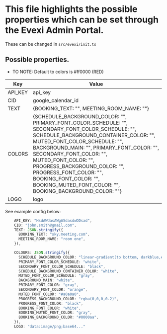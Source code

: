 # This file highlights the possible properties which can be set through the Evexi Admin Portal.

These can be changed in `src/evexi/init.ts`

## Possible properties.

- TO NOTE: Default to colors is #ff0000 (RED)

| Key     | Value                                                                                                                                                                                                                                                                                                                                                                                                                |
| ------- | -------------------------------------------------------------------------------------------------------------------------------------------------------------------------------------------------------------------------------------------------------------------------------------------------------------------------------------------------------------------------------------------------------------------- |
| API_KEY | api_key                                                                                                                                                                                                                                                                                                                                                                                                              |
| CID     | google_calendar_id                                                                                                                                                                                                                                                                                                                                                                                                   |
| TEXT    | {BOOKING_TEXT: "", MEETING_ROOM_NAME: ""}                                                                                                                                                                                                                                                                                                                                                                            |
| COLORS  | {SCHEDULE_BACKGROUND_COLOR: "", PRIMARY_FONT_COLOR_SCHEDULE: "", SECONDARY_FONT_COLOR_SCHEDULE: "", SCHEDULE_BACKGROUND_CONTAINER_COLOR: "", MUTED_FONT_COLOR_SCHEDULE: "", BACKGROUND_MAIN: "", PRIMARY_FONT_COLOR: "", SECONDARY_FONT_COLOR: "", MUTED_FONT_COLOR: "", PROGRESS_BACKGROUND_COLOR: "", PROGRESS_FONT_COLOR: "", BOOKING_FONT_COLOR: "", BOOKING_MUTED_FONT_COLOR: "", BOOKING_BACKGROUND_COLOR: ""} |
| LOGO    | logo                                                                                                                                                                                                                                                                                                                                                                                                                 |

See example config below:

```ts
    API_KEY: "HsdAWdasAWgASdasdwDDsad",
    CID: "john.smith@gmail.com",
    TEXT: JSON.stringify({
      BOOKING_TEXT: "sky.meeting.com",
      MEETING_ROOM_NAME: "room one",
    }),

    COLOURS: JSON.stringify({
      SCHEDULE_BACKGROUND_COLOR: "linear-gradient(to bottom, darkblue,#091351)",
      PRIMARY_FONT_COLOR_SCHEDULE: "white",
      SECONDARY_FONT_COLOR_SCHEDULE: "black",
      SCHEDULE_BACKGROUND_CONTAINER_COLOR: "white",
      MUTED_FONT_COLOR_SCHEDULE: "gray",
      BACKGROUND_MAIN: "white",
      PRIMARY_FONT_COLOR: "gray",
      SECONDARY_FONT_COLOR: "orange",
      MUTED_FONT_COLOR: "#a0a0a0",
      PROGRESS_BACKGROUND_COLOR: "rgba(0,0,0,0.2)",
      PROGRESS_FONT_COLOR: "black",
      BOOKING_FONT_COLOR: "white",
      BOOKING_MUTED_FONT_COLOR: "gray",
      BOOKING_BACKGROUND_COLOR: "#0000aa",
    }),
    LOGO: "data:image/png;base64..."
```
